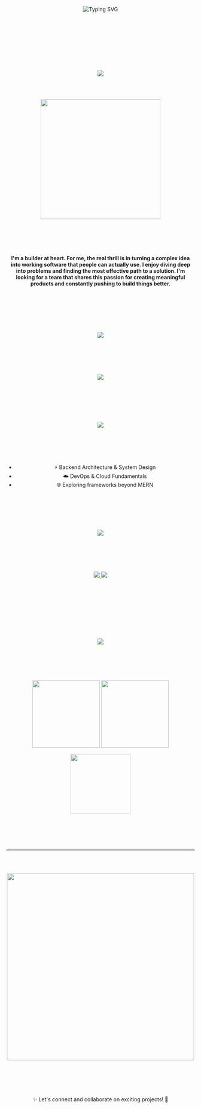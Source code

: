 <!-- Typing Animation Banner -->

<p align="center"><img 
    src="https://readme-typing-svg.herokuapp.com?font=Fira+Code&size=32&pause=1000&color=36BCF7&center=true&vCenter=true&width=750&lines=Hi%2C+I'm+Vaibhav+Shukla+👋;Full+Stack+Developer+%7C+MERN+Specialist;Always+Learning+%7C+Always+Building" 
    alt="Typing SVG" 
  /></p>



<br/><br/><br/><br/><br/><br/><h1></h1>


  <p align="center"><img src="https://readme-typing-svg.herokuapp.com?font=Fira+Code&size=20&pause=800&color=E94D5F&center=true&vCenter=true&width=300&lines=👨‍💻+About+Me"/></p>

<br/><br/>
<p align="center">
  <img src="https://media.giphy.com/media/qgQUggAC3Pfv687qPC/giphy.gif" width="320"/>
</p>
<br/><br/><br/><br/>
<p align="center">
<b >
I'm a builder at heart. For me, the real thrill is in turning a complex idea into working software that people can actually use.  
I enjoy diving deep into problems and finding the most effective path to a solution.  
I'm looking for a team that shares this passion for creating meaningful products and constantly pushing to build things better.  
</b>
</p>


<br/><br/><br/><br/><h1></h1>
<!-- Technologies -->

 <p align="center"> <img src="https://readme-typing-svg.herokuapp.com?font=Fira+Code&size=20&pause=800&color=36BCF7&center=true&vCenter=true&width=500&lines=🔧+Technologies+%26+Tools"/></p>

<br/><br/><br/><br/>
<p align="center">
  <img src="https://skillicons.dev/icons?i=react,next,tailwind,js,ts,nodejs,express,mongodb,postgres,prisma,git,github,vite"/>
</p>


<br/><br/><br/><br/>
<!-- Currently Learning -->
<h2>
</h2>
<p align="center">  <img src="https://readme-typing-svg.herokuapp.com?font=Fira+Code&size=20&pause=800&color=2ECC71&center=true&vCenter=true&width=450&lines=🌱+Currently+Learning"/></p>
<br/><br/><br/><br/>
<ul align="center">
  <li>⚡ Backend Architecture & System Design</li>
  <li>☁️ DevOps & Cloud Fundamentals</li>
  <li>🌐 Exploring frameworks beyond MERN</li>
</ul>


<br/><br/><br/><br/>
<!-- Contact -->
<h2 >
</h2>
<p align="center"><img src="https://readme-typing-svg.herokuapp.com?font=Fira+Code&size=20&pause=800&color=0e76a8&center=true&vCenter=true&width=450&lines=📫+How+to+Reach+Me"/>
</p>
<br/><br/><br/><br/>
<p align="center">
  <a href="https://www.linkedin.com/in/vaibhavshukla26/">
    <img src="https://img.shields.io/badge/LinkedIn-%230077B5.svg?&style=for-the-badge&logo=linkedin&logoColor=white"/>
  </a>
  <a href="mailto:vaibhavshukla6886@gmail.com">
    <img src="https://img.shields.io/badge/Gmail-D14836.svg?&style=for-the-badge&logo=gmail&logoColor=white"/>
  </a>
</p>
<br/><br/>


<br/><br/><br/><br/>
<!-- GitHub Stats -->
<h2 >
</h2>
<p align="center"><img src="https://readme-typing-svg.herokuapp.com?font=Fira+Code&size=20&pause=800&color=F39C12&center=true&vCenter=true&width=450&lines=📊+GitHub+Stats"/>
</p>
<br/><br/><br/><br/>
<p align="center">
  <img src="https://github-readme-stats.vercel.app/api?username=aaaamod&show_icons=true&theme=tokyonight" height="180"/>
  <img src="https://github-readme-streak-stats.herokuapp.com/?user=aaaamod&theme=tokyonight" height="180"/>
</p>

<p align="center">
  <img src="https://github-readme-stats.vercel.app/api/top-langs/?username=aaaamod&layout=compact&theme=tokyonight" height="160"/>
</p>

<br/><br/><br/><br/><hr/><br/><br/>

<p align="center">
  <img src="https://media.giphy.com/media/L1R1tvI9svkIWwpVYr/giphy.gif" width="500"/>
</p>
<br/><br/><br/><br/>
<p align="center">
  ✨ Let's connect and collaborate on exciting projects! 🚀
</p>
